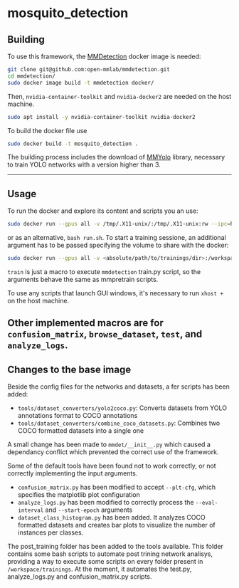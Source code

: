 # mosquito_detection

## Building
To use this framework, the [MMDetection](https://github.com/open-mmlab/mmdetection) docker image is needed:
```bash
git clone git@github.com:open-mmlab/mmdetection.git
cd mmdetection/
sudo docker image build -t mmdetection docker/
```
Then, ```nvidia-container-toolkit``` and ```nvidia-docker2``` are needed on the host machine.
```bash
sudo apt install -y nvidia-container-toolkit nvidia-docker2
```
To build the docker file use 
```bash
sudo docker build -t mosquito_detection .
```
The building process includes the download of [MMYolo](https://github.com/open-mmlab/mmyolo) library, necessary to train YOLO networks with a version higher than 3.

---
## Usage
To run the docker and explore its content and scripts you an use:
```bash
sudo docker run --gpus all -v /tmp/.X11-unix/:/tmp/.X11-unix:rw --ipc=host -it mosquito_detection
```
or as an alternative, ```bash run.sh```.
To start a training sessione, an additional argument has to be passed specifying the volume to share with the docker:
```bash
sudo docker run --gpus all -v <absolute/path/to/trainings/dir>:/workspace/training -v /tmp/.X11-unix/:/tmp/.X11-unix:rw mosquito_detection train ARGS
```
`train` is just a macro to execute `mmdetection` train.py script, so the arguments behave the same as mmpretrain scripts.

To use any scripts that launch GUI windows, it's necessary to run ```xhost +``` on the host machine.

Other implemented macros are for `confusion_matrix`, `browse_dataset`, `test`, and `analyze_logs`.
---
## Changes to the base image
Beside the config files for the networks and datasets, a fer scripts has been added:
+ ```tools/dataset_converters/yolo2coco.py```: Converts datasets from YOLO annotations format to COCO annotations
+ ```tools/dataset_converters/combine_coco_datasets.py```: Combines two COCO formatted datasets into a single one

A small change has been made to ```mmdet/__init__.py``` which caused a dependancy conflict which prevented the correct use of the framework.

Some of the default tools have been found not to work correctly, or not correctly implementing the input arguments.
+ `confusion_matrix.py` has been modified to accept `--plt-cfg`, which specifies the matplotlib plot configuration
+ `analyze_logs.py` has been modified to correctly process the `--eval-interval` and `--start-epoch` arguments
+ `dataset_class_histogram.py` has been added. It analyzes COCO formatted datasets and creates bar plots to visualize the number of instances per classes.

The post_training folder has been added to the tools available. This folder contains some bash scripts to automate post trining network analisys, providing a way to execute some scripts on every folder present in `/workspace/trainings`.
At the moment, it automates the test.py, analyze_logs.py and confusion_matrix.py scripts.
